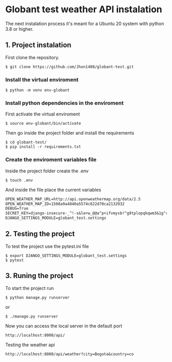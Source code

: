 # Globant test weather API instalation

The next instalation process it's meant for a Ubuntu 20 system with python 3.8 or higher.

## 1. Project instalation

First clone the repository.

```shell
$ git clone https://github.com/Jhon1408/globant-test.git
```

### Install the virtual enviroment

```shell
$ python -m venv env-globant
```

### Install python dependencies in the enviroment

First activate the virtual enviroment 

```shell
$ source env-globant/bin/activate
```

Then go inside the project folder and install the requirements

```shell
$ cd globant-test/
$ pip install -r requirements.txt
```

### Create the enviroment variables file

Inside the project folder create the .env

```shell
$ touch .env
```

And inside the file place the current variables

```txt
OPEN_WEATHER_MAP_URL=http://api.openweathermap.org/data/2.5
OPEN_WEATHER_MAP_ID=1508a9a4840a5574c822d70ca2132032
DEBUG=True
SECRET_KEY=django-insecure-_^!-s&le+w_@@a^p+ifvmysb!^g9tplopqkqwm3&1g^rlr%2wx
DJANGO_SETTINGS_MODULE=globant_test.settings
```

## 2. Testing the project

To test the project use the pytest.ini file

```shell
$ export DJANGO_SETTINGS_MODULE=globant_test.settings
$ pytest
```

## 3. Runing the project

To start the project run

```shell
$ python manage.py runserver
```

or

```shell
$ ./manage.py runserver
```

Now you can access the local server in the default port

```url
http://localhost:8000/api/
```

Testing the weather api

```url
http://localhost:8000/api/weather?city=Bogota&country=co
```

